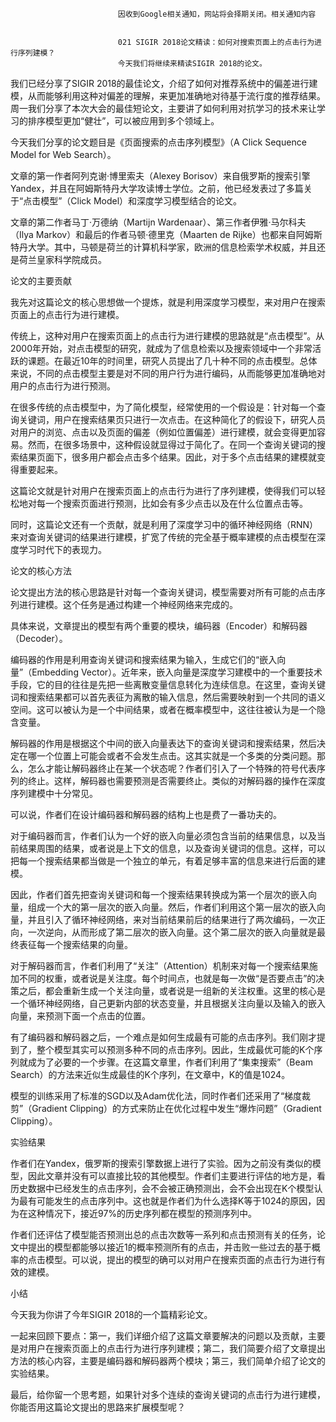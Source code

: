 
                            
                            因收到Google相关通知，网站将会择期关闭。相关通知内容
                            
                            
                            021 SIGIR 2018论文精读：如何对搜索页面上的点击行为进行序列建模？
                            今天我们将继续来精读SIGIR 2018的论文。

我们已经分享了SIGIR 2018的最佳论文，介绍了如何对推荐系统中的偏差进行建模，从而能够利用这种对偏差的理解，来更加准确地对待基于流行度的推荐结果。周一我们分享了本次大会的最佳短论文，主要讲了如何利用对抗学习的技术来让学习的排序模型更加“健壮”，可以被应用到多个领域上。

今天我们分享的论文题目是《页面搜索的点击序列模型》（A Click Sequence Model for Web Search）。

文章的第一作者阿列克谢·博里索夫（Alexey Borisov）来自俄罗斯的搜索引擎Yandex，并且在阿姆斯特丹大学攻读博士学位。之前，他已经发表过了多篇关于“点击模型”（Click Model）和深度学习模型结合的论文。

文章的第二作者马丁·万德纳（Martijn Wardenaar）、第三作者伊雅·马尔科夫（Ilya Markov）和最后的作者马顿·德里克（Maarten de Rijke）也都来自阿姆斯特丹大学。其中，马顿是荷兰的计算机科学家，欧洲的信息检索学术权威，并且还是荷兰皇家科学院成员。

论文的主要贡献

我先对这篇论文的核心思想做一个提炼，就是利用深度学习模型，来对用户在搜索页面上的点击行为进行建模。

传统上，这种对用户在搜索页面上的点击行为进行建模的思路就是“点击模型”。从2000年开始，对点击模型的研究，就成为了信息检索以及搜索领域中一个非常活跃的课题。在最近10年的时间里，研究人员提出了几十种不同的点击模型。总体来说，不同的点击模型主要是对不同的用户行为进行编码，从而能够更加准确地对用户的点击行为进行预测。

在很多传统的点击模型中，为了简化模型，经常使用的一个假设是：针对每一个查询关键词，用户在搜索结果页只进行一次点击。在这种简化了的假设下，研究人员对用户的浏览、点击以及页面的偏差（例如位置偏差）进行建模，就会变得更加容易。然而，在很多场景中，这种假设就显得过于简化了。在同一个查询关键词的搜索结果页面下，很多用户都会点击多个结果。因此，对于多个点击结果的建模就变得重要起来。

这篇论文就是针对用户在搜索页面上的点击行为进行了序列建模，使得我们可以轻松地对每一个搜索页面进行预测，比如会有多少点击以及在什么位置点击等。

同时，这篇论文还有一个贡献，就是利用了深度学习中的循环神经网络（RNN）来对查询关键词的结果进行建模，扩宽了传统的完全基于概率建模的点击模型在深度学习时代下的表现力。

论文的核心方法

论文提出方法的核心思路是针对每一个查询关键词，模型需要对所有可能的点击序列进行建模。这个任务是通过构建一个神经网络来完成的。

具体来说，文章提出的模型有两个重要的模块，编码器（Encoder）和解码器（Decoder）。

编码器的作用是利用查询关键词和搜索结果为输入，生成它们的“嵌入向量”（Embedding Vector）。近年来，嵌入向量是深度学习建模中的一个重要技术手段，它的目的往往是先把一些离散变量信息转化为连续信息。在这里，查询关键词和搜索结果都可以首先表征为离散的输入信息，然后需要映射到一个共同的语义空间。这可以被认为是一个中间结果，或者在概率模型中，这往往被认为是一个隐含变量。

解码器的作用是根据这个中间的嵌入向量表达下的查询关键词和搜索结果，然后决定在哪一个位置上可能会或者不会发生点击。这其实就是一个多类的分类问题。那么，怎么才能让解码器终止在某一个状态呢？作者们引入了一个特殊的符号代表序列的终止。这样，解码器也需要预测是否需要终止。类似的对解码器的操作在深度序列建模中十分常见。

可以说，作者们在设计编码器和解码器的结构上也是费了一番功夫的。

对于编码器而言，作者们认为一个好的嵌入向量必须包含当前的结果信息，以及当前结果周围的结果，或者说是上下文的信息，以及查询关键词的信息。这样，可以把每一个搜索结果都当做是一个独立的单元，有着足够丰富的信息来进行后面的建模。

因此，作者们首先把查询关键词和每一个搜索结果转换成为第一个层次的嵌入向量，组成一个大的第一层次的嵌入向量。然后，作者们利用这个第一层次的嵌入向量，并且引入了循环神经网络，来对当前结果前后的结果进行了两次编码，一次正向，一次逆向，从而形成了第二层次的嵌入向量。这个第二层次的嵌入向量就是最终表征每一个搜索结果的向量。

对于解码器而言，作者们利用了“关注”（Attention）机制来对每一个搜索结果施加不同的权重，或者说是关注度。每个时间点，也就是每一次做“是否要点击”的决策之后，都会重新生成一个关注向量，或者说是一组新的关注权重。这里的核心是一个循环神经网络，自己更新内部的状态变量，并且根据关注向量以及输入的嵌入向量，来预测下面一个点击的位置。

有了编码器和解码器之后，一个难点是如何生成最有可能的点击序列。我们刚才提到了，整个模型其实可以预测多种不同的点击序列。因此，生成最优可能的K个序列就成为了必要的一个步骤。在这篇文章里，作者们利用了“集束搜索”（Beam Search）的方法来近似生成最佳的K个序列，在文章中，K的值是1024。

模型的训练采用了标准的SGD以及Adam优化法，同时作者们还采用了“梯度裁剪”（Gradient Clipping）的方式来防止在优化过程中发生“爆炸问题”（Gradient Clipping）。

实验结果

作者们在Yandex，俄罗斯的搜索引擎数据上进行了实验。因为之前没有类似的模型，因此文章并没有可以直接比较的其他模型。作者们主要进行评估的地方是，看历史数据中已经发生的点击序列，会不会被正确预测出，会不会出现在K个模型认为最有可能发生的点击序列中。这也就是作者们为什么选择K等于1024的原因，因为在这种情况下，接近97%的历史序列都在模型的预测序列中。

作者们还评估了模型能否预测出总的点击次数等一系列和点击预测有关的任务，论文中提出的模型都能够以接近1的概率预测所有的点击，并击败一些过去的基于概率的点击模型。可以说，提出的模型的确可以对用户在搜索页面的点击行为进行有效的建模。

小结

今天我为你讲了今年SIGIR 2018的一个篇精彩论文。

一起来回顾下要点：第一，我们详细介绍了这篇文章要解决的问题以及贡献，主要是对用户在搜索页面上的点击行为进行序列建模；第二，我们简要介绍了文章提出方法的核心内容，主要是编码器和解码器两个模块；第三，我们简单介绍了论文的实验结果。

最后，给你留一个思考题，如果针对多个连续的查询关键词的点击行为进行建模，你能否用这篇论文提出的思路来扩展模型呢？

                        
                        
                            
